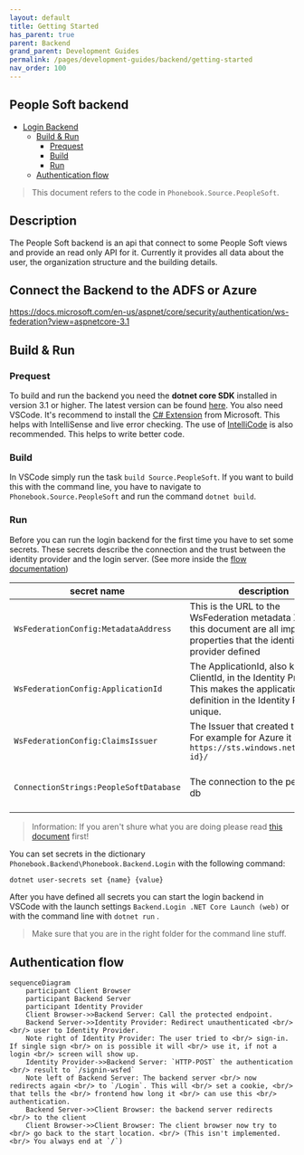 ```yaml
---
layout: default
title: Getting Started
has_parent: true
parent: Backend
grand_parent: Development Guides
permalink: /pages/development-guides/backend/getting-started
nav_order: 100
---
```



##  People Soft backend

- [Login Backend](#login-backend)
  - [Build & Run](#build--run)
    - [Prequest](#prequest)
    - [Build](#build)
    - [Run](#run)
  - [Authentication flow](#authentication-flow)

> This document refers to the code in `Phonebook.Source.PeopleSoft`.

## Description

The People Soft backend is an api that connect to some People Soft views and provide an read only API for it. Currently it provides all data about the user, the organization structure and the building details.

## Connect the Backend to the ADFS or Azure

https://docs.microsoft.com/en-us/aspnet/core/security/authentication/ws-federation?view=aspnetcore-3.1

## Build & Run

### Prequest

To build and run the backend you need the **dotnet core SDK** installed in version 3.1 or higher. The latest version can be found [here](dot.net).
You also need VSCode. It's recommend to install the [C# Extension](https://marketplace.visualstudio.com/items?itemName=ms-vscode.csharp) from Microsoft. This helps with IntelliSense and live error checking. The use of [IntelliCode](https://marketplace.visualstudio.com/items?itemName=VisualStudioExptTeam.vscodeintellicode) is also recommended. This helps to write better code.

### Build

In VSCode simply run the task `build Source.PeopleSoft`. If you want to build this with the command line, you have to navigate to `Phonebook.Source.PeopleSoft` and run the command `dotnet build`.

### Run

Before you can run the login backend for the first time you have to set some secrets. These secrets describe the connection and the trust between the identity provider and the login server. (See more inside the [flow documentation](#authentication-flow))

| secret name                 | description                                                                                                                               | sample                                                                                                                          |
| --------------------------- | ----------------------------------------------------------------------------------------------------------------------------------------- | ------------------------------------------------------------------------------------------------------------------------------- |
| `WsFederationConfig:MetadataAddress`       | This is the URL to the WsFederation metadata XML. In this document are all important properties that the identity provider defined          | In Azure AD it looks like this: `https://login.microsoftonline.com/{tenant-id}/federationmetadata/2007-06/federationmetadata.xml` |
| `WsFederationConfig:ApplicationId` | The ApplicationId, also known as ClientId, in the Identity Provider. This makes the application definition in the Identity Provider unique. | 63d78047-cd41-4480-bd61-6ba21522503d                                                                                            |
| `WsFederationConfig:ClaimsIssuer`  | The Issuer that created the claim. For example for Azure it is `https://sts.windows.net/{tenant-id}/`                                                  | `https://sts.windows.net/2f5af4bb-2ab0-4b54-87a0-9ce3ca95a9d0/`                                                                                                               |
| `ConnectionStrings:PeopleSoftDatabase` | The connection to the people soft db | `Data Source=(DESCRIPTION=(ADDRESS=(PROTOCOL=TCP)(HOST=dbserver.domain.de)(PORT=1521))(CONNECT_DATA=(SERVICE_NAME=servicename)));User Id=databaseuser;Password=databaseuserpassword;` |

> Information: If you aren't shure what you are doing please read [this document](https://docs.microsoft.com/aspnet/core/security/authentication/ws-federation?view=aspnetcore-3.1) first!

You can set secrets in the dictionary `Phonebook.Backend\Phonebook.Backend.Login` with the following command:

```bash
dotnet user-secrets set {name} {value}
```

After you have defined all secrets you can start the login backend in VSCode with the launch settings `Backend.Login .NET Core Launch (web)` or with the command line with `dotnet run` .
> Make sure that you are in the right folder for the command line stuff.

## Authentication flow

```mermaid
sequenceDiagram
    participant Client Browser
    participant Backend Server
    participant Identity Provider
    Client Browser->>Backend Server: Call the protected endpoint.
    Backend Server->>Identity Provider: Redirect unauthenticated <br/><br/> user to Identity Provider.
    Note right of Identity Provider: The user tried to <br/> sign-in. If single sign <br/> on is possible it will <br/> use it, if not a login <br/> screen will show up.
    Identity Provider->>Backend Server: `HTTP-POST` the authentication <br/> result to `/signin-wsfed`
    Note left of Backend Server: The backend server <br/> now redirects again <br/> to `/Login`. This will <br/> set a cookie, <br/> that tells the <br/> frontend how long it <br/> can use this <br/> authentication.
    Backend Server->>Client Browser: the backend server redirects <br/> to the client
    Client Browser->>Client Browser: The client browser now try to <br/> go back to the start location. <br/> (This isn't implemented. <br/> You always end at `/`)
```
